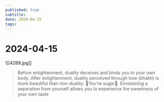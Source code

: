 ```yaml
---
published: true
subtitle: 
date: 2024-04-15
tags: 
---
```


# 2024-04-15
![[4289.jpg]]
> Before enlightenment, duality deceives and binds you to your own body. After enlightenment, duality perceived through love (bhakti) is more beautiful than non-duality. 🤍You're sugar🤍. Envisioning a separation from yourself allows you to experience the sweetness of your own taste